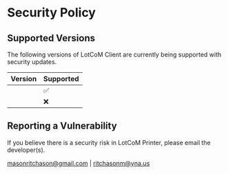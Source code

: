# Security Policy

## Supported Versions

The following versions of LotCoM Client are
currently being supported with security updates.

| Version | Supported          |
| ------- | ------------------ |
|         | :white_check_mark: |
|         | :x:                |

## Reporting a Vulnerability

If you believe there is a security risk in LotCoM Printer, please email the developer(s).

masonritchason@gmail.com | ritchasonm@yna.us
